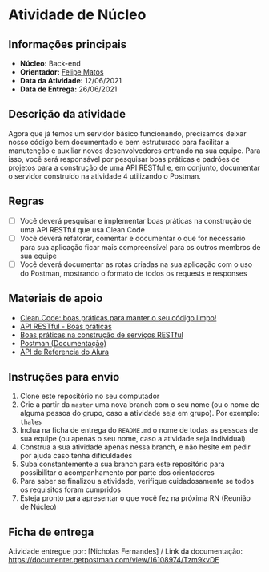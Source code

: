 # Atividade de Núcleo

## Informações principais

- **Núcleo:** Back-end
- **Orientador:** [Felipe Matos](@biowss)
- **Data da Atividade:** 12/06/2021
- **Data de Entrega:** 26/06/2021

## Descrição da atividade

Agora que já temos um servidor básico funcionando, precisamos deixar nosso código bem documentado e bem estruturado para facilitar a manutenção e auxiliar novos desenvolvedores entrando na sua equipe. Para isso, você será responsável por pesquisar boas práticas e padrões de projetos para a construção de uma API RESTful e, em conjunto, documentar o servidor construído na atividade 4 utilizando o Postman.

## Regras

- [ ] Você deverá pesquisar e implementar boas práticas na construção de uma API RESTful que usa Clean Code
- [ ] Você deverá refatorar, comentar e documentar o que for necessário para sua aplicação ficar mais compreensível para os outros membros de sua equipe
- [ ] Você deverá documentar as rotas criadas na sua aplicação com o uso do Postman, mostrando o formato de todos os requests e responses

## Materiais de apoio

- [Clean Code: boas práticas para manter o seu código limpo!](https://becode.com.br/clean-code/#:~:text=Ser%20preciso%3A%20precisamos%20passar%20a,e%20posterior%20manuten%C3%A7%C3%A3o%20do%20c%C3%B3digo.)
- [API RESTful - Boas práticas](https://www.brunobrito.net.br/api-restful-boas-praticas/)
- [Boas práticas na construção de serviços RESTful](https://giuliana-bezerra.medium.com/boas-pr%C3%A1ticas-na-constru%C3%A7%C3%A3o-de-servi%C3%A7os-restful-7b49f6255972)
- [Postman (Documentação)](https://learning.postman.com/docs/publishing-your-api/documenting-your-api/)
- [API de Referencia do Alura](https://github.com/alura-cursos/nodejs-api-rest/tree/aula-5)

## Instruções para envio

1. Clone este repositório no seu computador
2. Crie a partir da `master` uma nova branch com o seu nome (ou o nome de alguma pessoa do grupo, caso a atividade seja em grupo). Por exemplo: `thales`
3. Inclua na ficha de entrega do `README.md` o nome de todas as pessoas de sua equipe (ou apenas o seu nome, caso a atividade seja individual)
4. Construa a sua atividade apenas nessa branch, e não hesite em pedir por ajuda caso tenha dificuldades
5. Suba constantemente a sua branch para este repositório para possibilitar o acompanhamento por parte dos orientadores
6. Para saber se finalizou a atividade, verifique cuidadosamente se todos os requisitos foram cumpridos
7. Esteja pronto para apresentar o que você fez na próxima RN (Reunião de Núcleo)

## Ficha de entrega

Atividade entregue por: [Nicholas Fernandes] / Link da documentação: https://documenter.getpostman.com/view/16108974/Tzm9kvDE
